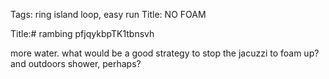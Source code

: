 Tags: ring island loop, easy run
Title: NO FOAM
  
Title:# rambing pfjqykbpTK1tbnsvh  
  
more water. what would be a good strategy to stop the jacuzzi to foam up? and outdoors shower, perhaps?